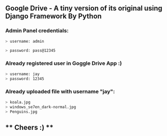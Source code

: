 ## Google Drive - A tiny version of its original using Django Framework By Python



### Admin Panel credentials:
```bash
> username: admin

> password: pass@12345
```




### Already registered user in Goggle Drive App :)
```bash
> username: jay
> password: 12345
```



### Already uploaded file with username "jay":
```bash
> koala.jpg
> windows_se7en_dark-normal.jpg
> Penguins.jpg
```


** Cheers :) **
---
